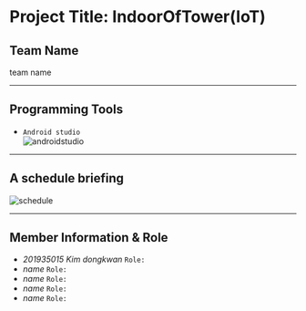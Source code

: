 # Project Title: **IndoorOfTower(IoT)**<br>
## **Team Name**    
team name
***
## Programming Tools
* `Android studio`<br>
![androidstudio](https://github.com/DongkwanKim00/IndoorOfTower/assets/112566149/34e5a914-fb83-47ea-b657-e89a40792b67)
***
## **A schedule briefing**
![schedule](https://github.com/DongkwanKim00/IndoorOfTower/assets/112566149/40300f63-627a-40c9-a10f-b434cf3c1a2a)
***
## **Member Information & Role**<br>
* _201935015 Kim dongkwan_ `Role: `
* _name_ `Role: `
* _name_ `Role: `
* _name_ `Role: `
* _name_ `Role: `
